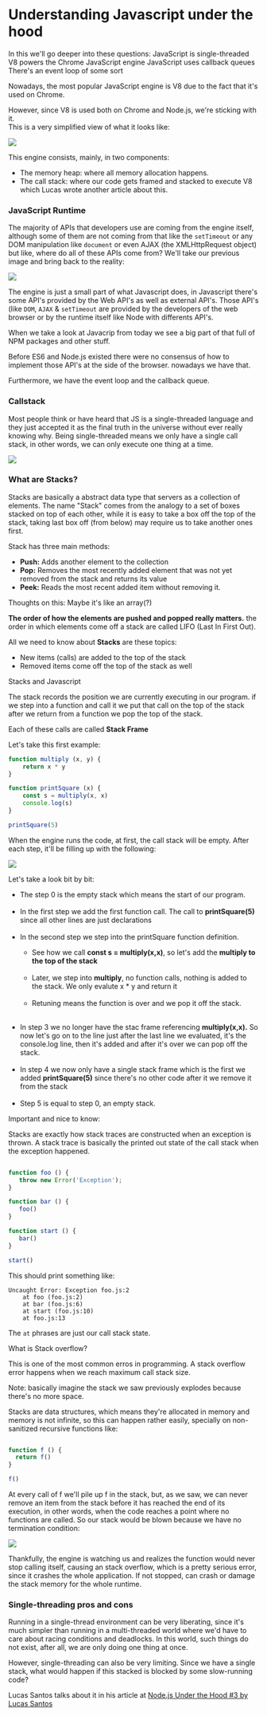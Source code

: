 # Understanding Javascript under the hood

In this we'll go deeper into these questions:
JavaScript is single-threaded
V8 powers the Chrome JavaScript engine
JavaScript uses callback queues
There's an event loop of some sort

Nowadays, the most popular JavaScript engine is V8 due to the fact that it's used on Chrome.

However, since V8 is used both on Chrome and Node.js, we're sticking with it.<br> This is a very simplified view of what it looks like:

<img src="https://res.cloudinary.com/practicaldev/image/fetch/s--M1-XdaOR--/c_limit%2Cf_auto%2Cfl_progressive%2Cq_auto%2Cw_880/https://github.com/khaosdoctor/my-notes/raw/master/node/assets/v8-simplified.png"/>

This engine consists, mainly, in two components:

<ul>
<li>The memory heap: where all memory allocation happens.</li>
<li>The call stack: where our code gets framed and stacked to execute V8
which Lucas wrote another article about this.</li>
</ul>

### JavaScript Runtime
The majority of APIs that developers use are coming from the engine itself, although some of them are not coming from that like the `setTimeout` or any DOM manipulation like `document` or even AJAX (the XMLHttpRequest object) but like, where do all of these APIs come from? We'll take our previous image and bring back to the reality:

<img src="https://res.cloudinary.com/practicaldev/image/fetch/s--eVmWSWwq--/c_limit%2Cf_auto%2Cfl_progressive%2Cq_auto%2Cw_880/https://github.com/khaosdoctor/my-notes/raw/master/node/assets/v8-real.png"/>

The engine is just a small part of what Javascript does, in Javascript there's some API's provided by the Web API's as well as external API's. Those API's (like `DOM`, `AJAX` & `setTimeout` are provided by the developers of the web browser or by the runtime itself like Node with differents API's.

When we take a look at Javacrip from today we see a big part of that full of NPM packages and other stuff.

Before ES6 and Node.js existed there were no consensus of how to implement those API's at the side of the browser. nowadays we have that.

Furthermore, we have the event loop and the callback queue.


### Callstack

Most people think or have heard that JS is a single-threaded language and they just accepted it as the final truth in the universe without ever really knowing why. Being single-threaded means we only have a single call stack, in other words, we can only execute one thing at a time.

<img src="https://res.cloudinary.com/practicaldev/image/fetch/s--nTa40azM--/c_limit%2Cf_auto%2Cfl_progressive%2Cq_auto%2Cw_880/https://github.com/khaosdoctor/my-notes/raw/master/node/assets/call-stack.jpg"/>


### What are Stacks?

Stacks are basically a abstract data type that servers as a collection of elements. The name "Stack" comes from the analogy to a set of boxes stacked on top of each other, while it is easy to take a box off the top of the stack, taking last box off (from below) may require us to take another ones first.


Stack has three main methods:
<ul>
<li><b>Push:</b> Adds another element to the collection</li>
<li><b>Pop:</b> Removes the most recently added element that was not yet removed from the stack and returns its value</li>
  <li><b>Peek:</b> Reads the most recent added item without removing it.</li>
</ul>

Thoughts on this: Maybe it's like an array(?)

<b>The order of how the elements are pushed and popped really matters.</b> the order in which elements come off a stack are called LIFO (Last In First Out).


All we need to know about <b>Stacks</b> are these topics:
<ul>
  <li>New items (calls) are added to the top of the stack</li>
  <li>Removed items come off the top of the stack as well</li>
</ul>

Stacks and Javascript

The stack records the position we are currently executing in our program. if we step into a function and call it we put that call on the top of the stack after we return from a function we pop the top of the stack.

Each of these calls are called <b>Stack Frame</b>

Let's take this first example:

````javascript
function multiply (x, y) {
    return x * y
}

function printSquare (x) {
    const s = multiply(x, x)
    console.log(s)
}

printSquare(5)
```` 

When the engine runs the code, at first, the call stack will be empty. After each step, it'll be filling up with the following:

 <img src="https://res.cloudinary.com/practicaldev/image/fetch/s--9mCdpDuB--/c_limit%2Cf_auto%2Cfl_progressive%2Cq_auto%2Cw_880/https://github.com/khaosdoctor/my-notes/raw/master/node/assets/simple-callstack.png"/>
 
 
 Let's take a look bit by bit:
 <ul>
  <li>The step 0 is the empty stack which means the start of our program.</li>
    <br/>
  <li>In the first step we add the first function call. The call to <b>printSquare(5)</b> since all other lines are just declarations</li>
  <br/>
  <li>In the second step we step into the printSquare function definition.
    <div>
    <ul>
      <li> See how we call <b>const s = multiply(x,x)</b>, so let's add the <b>multiply to the top of the stack</b></li>
      <br/>
      <li>Later, we step into <b>multiply</b>, no function calls, nothing is added to the stack. We only evalute x * y and return it</li>
      <br/>
      <li>Retuning means the function is over and we pop it off the stack.</li>
    <ul>
      </div>
  </li>
  <br/>
  
  <li>In step 3 we no longer have the stac frame referencing <b>multiply(x,x).</b> So now let's go on to the line just after the last line we evaluated, it's the console.log line, then it's added and after it's over we can pop off the stack.</li>
      <br/>
      <li>In step 4 we now only have a single stack frame which is the first we added <b>printSquare(5)</b> since there's no other code after it we remove it from the stack</li>
      <br/>
      <li>Step 5 is equal to step 0, an empty stack.</li>
    
 </ul>
 
    
 Important and nice to know:
    
 Stacks are exactly how stack traces are constructed when an exception is thrown.
 A stack trace is basically the printed out state of the call stack when the exception happened.
 
 
 ````javascript 
 
 function foo () {
    throw new Error('Exception');
}

function bar () {
    foo()
}

function start () {
    bar()
}

start() 

````

This should print something like:

````
Uncaught Error: Exception foo.js:2
    at foo (foo.js:2)
    at bar (foo.js:6)
    at start (foo.js:10)
    at foo.js:13
````

The ``at`` phrases are just our call stack state.

What is Stack overflow?

This is one of the most common erros in programming. A stack overflow error happens when we reach maximum call stack size.

Note: basically imagine the stack we saw previously explodes because there's no more space.

Stacks are data structures, which means they're allocated in memory and memory is not infinite, so this can happen rather easily, specially on non-sanitized recursive functions like:

````javascript

function f () {
  return f()
}

f()

````

At every call of f we'll pile up f in the stack, but, as we saw, we can never remove an item from the stack before it has reached the end of its execution, in other words, when the code reaches a point where no functions are called. So our stack would be blown because we have no termination condition:

<img src="https://res.cloudinary.com/practicaldev/image/fetch/s--_tydwAZx--/c_limit%2Cf_auto%2Cfl_progressive%2Cq_auto%2Cw_880/https://github.com/khaosdoctor/my-notes/raw/master/node/assets/stack-overflow.png"/>

Thankfully, the engine is watching us and realizes the function would never stop calling itself, causing an stack overflow, which is a pretty serious error, since it crashes the whole application. If not stopped, can crash or damage the stack memory for the whole runtime.


### Single-threading pros and cons

Running in a single-thread environment can be very liberating, since it's much simpler than running in a multi-threaded world where we'd have to care about racing conditions and deadlocks. In this world, such things do not exist, after all, we are only doing one thing at once.

However, single-threading can also be very limiting. Since we have a single stack, what would happen if this stacked is blocked by some slow-running code?

Lucas Santos talks about it in his article at <a href="https://dev.to/_staticvoid/node-js-under-the-hood-2-understanding-javascript-48cn">Node.js Under the Hood #3 by Lucas Santos<a>
